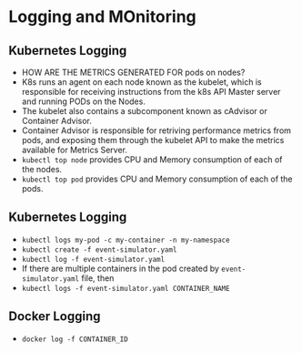 # Logging and MOnitoring

## Kubernetes Logging
- HOW ARE THE METRICS GENERATED FOR pods on nodes?
- K8s runs an agent on each node known as the kubelet, which is responsible for receiving instructions 
from the k8s API Master server and running PODs on the Nodes.
- The kubelet also contains a subcomponent known as cAdvisor or Container Advisor.
- Container Advisor is responsible for retriving performance metrics from pods, and exposing them
through the kubelet API to make the metrics available for Metrics Server. 
- `kubectl top node` provides CPU and Memory consumption of each of the nodes.
- `kubectl top pod` provides CPU and Memory consumption of each of the pods.

## Kubernetes Logging
- `kubectl logs my-pod -c my-container -n my-namespace`
- `kubectl create -f event-simulator.yaml`
- `kubectl log -f event-simulator.yaml`
- If there are multiple containers in the pod created by `event-simulator.yaml` file, then
- `kubectl logs -f event-simulator.yaml CONTAINER_NAME`

## Docker Logging
- `docker log -f CONTAINER_ID`